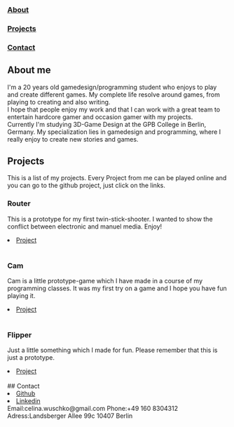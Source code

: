 ### [About](#About)
### [Projects](#Projects)
### [Contact](#Contact)
<a name="About"></a>
## About me
I'm a 20 years old gamedesign/programming student who enjoys to play and create different games. My complete life resolve around games, from playing to creating and also writing.  
I hope that people enjoy my work and that I can work with a great team to entertain hardcore gamer and occasion gamer with my projects.  
Currently I'm studying 3D-Game Design at the GPB College in Berlin, Germany. My specialization lies in gamedesign and programming, where I really enjoy to create new stories and games.
<a name="Projects"></a>
## Projects
This is a list of my projects.
Every Project from me can be played online and you can go to the github project, just click on the links.

### Router
This is a prototype for my first twin-stick-shooter. I wanted to show the conflict between electronic and manuel media. Enjoy!
<li><a href="https://github.com/CLina10/Router">Project</a></li><br/>

### Cam
Cam is a little prototype-game which I have made in a course of my programming classes. It was my first try on a game and I hope you have fun playing it.
<li><a href="https://github.com/CLina10/Cam">Project</a></li><br/>

### Flipper
Just a little something which I made for fun. Please remember that this is just a prototype.
<li><a href="https://github.com/CLina10/Flipper">Project</a></li><br/>
<a name="Contact"></a>
## Contact
<li><a href="https://github.com/CLina10">Github</a></li>
<li><a href="https://www.linkedin.com/in/celina-wuschko-10aa3a162/">Linkedin</a></li>
Email:celina.wuschko@gmail.com  
Phone:+49 160 8304312  
Adress:Landsberger Allee 99c 10407 Berlin

